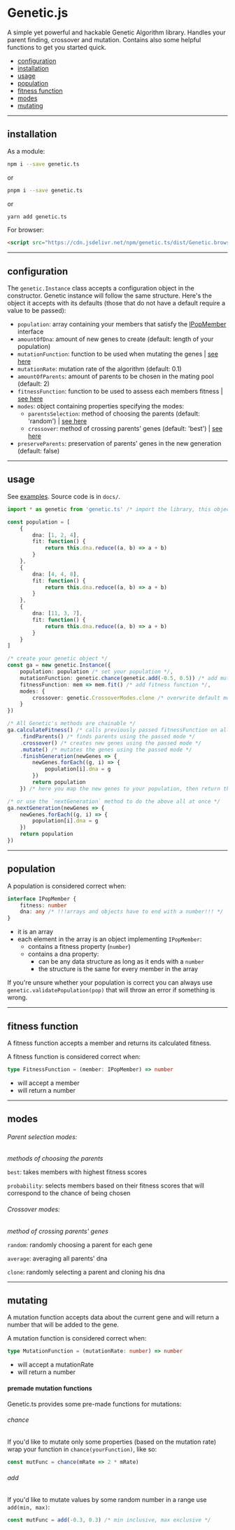 # Genetic.js

A simple yet powerful and hackable Genetic Algorithm library. Handles your parent finding, crossover and mutation. Contains also some helpful functions to get you started quick.

- [configuration](#configuration)
- [installation](#installation)
- [usage](#usage)
- [population](#population)
- [fitness function](#fitness-function)
- [modes](#modes)
- [mutating](#mutating)

---

## installation

As a module:

```sh
npm i --save genetic.ts
```

or

```sh
pnpm i --save genetic.ts
```

or

```sh
yarn add genetic.ts
```

For browser:

```html
<script src="https://cdn.jsdelivr.net/npm/genetic.ts/dist/Genetic.browser.min.js"></script>
```

---

## configuration

The `genetic.Instance` class accepts a configuration object in the constructor. Genetic instance will follow the same structure. Here's the object it accepts with its defaults (those that do not have a default require a value to be passed):

- `population`: array containing your members that satisfy the [IPopMember](#population) interface
- `amountOfDna`: amount of new genes to create (default: length of your population)
- `mutationFunction`: function to be used when mutating the genes | [see here](#mutating)
- `mutationRate`: mutation rate of the algorithm (default: 0.1)
- `amountOfParents`: amount of parents to be chosen in the mating pool (default: 2)
- `fitnessFunction`: function to be used to assess each members fitness | [see here](#fitness-function)
- `modes`: object containing properties specifying the modes:
  - `parentsSelection`: method of choosing the parents (default: 'random') | [see here](#modes)
  - `crossover`: method of crossing parents' genes (default: 'best') | [see here](#modes)
- `preserveParents`: preservation of parents' genes in the new generation (default: false)

---

## usage

See [examples](https://shilangyu.github.io/genetic.ts). Source code is in `docs/`.

```ts
import * as genetic from 'genetic.ts' /* import the library, this object will be available globally if imported through HTML */

const population = [
	{
		dna: [1, 2, 4],
		fit: function() {
			return this.dna.reduce((a, b) => a + b)
		}
	},
	{
		dna: [4, 4, 8],
		fit: function() {
			return this.dna.reduce((a, b) => a + b)
		}
	},
	{
		dna: [11, 3, 7],
		fit: function() {
			return this.dna.reduce((a, b) => a + b)
		}
	}
]

/* create your genetic object */
const ga = new genetic.Instance({
	population: population /* set your population */,
	mutationFunction: genetic.chance(genetic.add(-0.5, 0.5)) /* add mutation function */,
	fitnessFunction: mem => mem.fit() /* add fitness function */,
	modes: {
		crossover: genetic.CrossoverModes.clone /* overwrite default modes with enums */
	}
})

/* All Genetic's methods are chainable */
ga.calculateFitness() /* calls previously passed fitnessFunction on all members */
	.findParents() /* finds parents using the passed mode */
	.crossover() /* creates new genes using the passed mode */
	.mutate() /* mutates the genes using the passed mode */
	.finishGeneration(newGenes => {
		newGenes.forEach((g, i) => {
			population[i].dna = g
		})
		return population
	}) /* here you map the new genes to your population, then return the ready population. It will also increment the generation count */

/* or use the `nextGeneration` method to do the above all at once */
ga.nextGeneration(newGenes => {
	newGenes.forEach((g, i) => {
		population[i].dna = g
	})
	return population
})
```

---

## population

A population is considered correct when:

```ts
interface IPopMember {
	fitness: number
	dna: any /* !!!arrays and objects have to end with a number!!! */
}
```

- it is an array
- each element in the array is an object implementing `IPopMember`:
  - contains a fitness property (`number`)
  - contains a dna property:
    - can be any data structure as long as it ends with a `number`
    - the structure is the same for every member in the array

If you're unsure whether your population is correct you can always use `genetic.validatePopulation(pop)` that will throw an error if something is wrong.

---

## fitness function

A fitness function accepts a member and returns its calculated fitness.

A fitness function is considered correct when:

```ts
type FitnessFunction = (member: IPopMember) => number
```

- will accept a member
- will return a number

---

## modes

###### Parent selection modes:

_methods of choosing the parents_

`best`: takes members with highest fitness scores

`probability`: selects members based on their fitness scores that will correspond to the chance of being chosen

###### Crossover modes:

_method of crossing parents' genes_

`random`: randomly choosing a parent for each gene

`average`: averaging all parents' dna

`clone`: randomly selecting a parent and cloning his dna

---

## mutating

A mutation function accepts data about the current gene and will return a number that will be added to the gene.

A mutation function is considered correct when:

```ts
type MutationFunction = (mutationRate: number) => number
```

- will accept a mutationRate
- will return a number

#### premade mutation functions

Genetic.ts provides some pre-made functions for mutations:

###### chance

If you'd like to mutate only some properties (based on the mutation rate) wrap your function in `chance(yourFunction)`, like so:

```ts
const mutFunc = chance(mRate => 2 * mRate)
```

###### add

If you'd like to mutate values by some random number in a range use `add(min, max)`:

```ts
const mutFunc = add(-0.3, 0.3) /* min inclusive, max exclusive */
```

